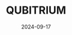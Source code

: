 ---  
layout: startup_page  
title: "QUBITRIUM"  
id: "qubitrium.tech"  
permalink: "/qubitriumqubitrium.tech09172024/"  
website: "https://qubitrium.tech/"  
funding_round: "Seed"  
funding_amount: "€1.5M"  
investors: "ACT Venture Partners"  
about: "QUBITRIUM develops innovative quantum cryptography, communication, and sensing solutions. The company creates nanosatellite-based Quantum Key Distribution (QKD) systems for secure information sharing, addressing vulnerabilities in existing cryptographic systems."  
markets: "Quantum Cryptography, Quantum Communication, Quantum Sensing"  
hq: "Istanbul, Turkey"  
founded_year: "2020"  
linkedin: "https://www.linkedin.com/company/qubitrium/"  
twitter: "https://twitter.com/qubitrium"  
instagram: ""  
facebook: "https://www.facebook.com/p/Qubitrium-Teknoloji-Limited-%C5%9Eirketi-100067547357431/?locale=en_GB&_rdr"  
crunchbase: "https://www.crunchbase.com/organization/qubitrium"  
pitchbook: "https://pitchbook.com/profiles/company/570028-87"  

date_display: "17-Sep-2024"  
date: "2024-09-17"

# SEO Optimization  
meta_title: "QUBITRIUM - Seed Funding (€1.5M)"  
meta_description: "QUBITRIUM, QUBITRIUM develops innovative quantum cryptography, communication, and sensing solutions. The company creates nanosatellite-based Quantum Key Distribu..."  
meta_keywords: "QUBITRIUM, Quantum Cryptography, Quantum Communication, Quantum Sensing, Seed funding"  
canonical_url: "https://startup.projectstartups.com/qubitriumqubitrium.tech09172024/"  
---